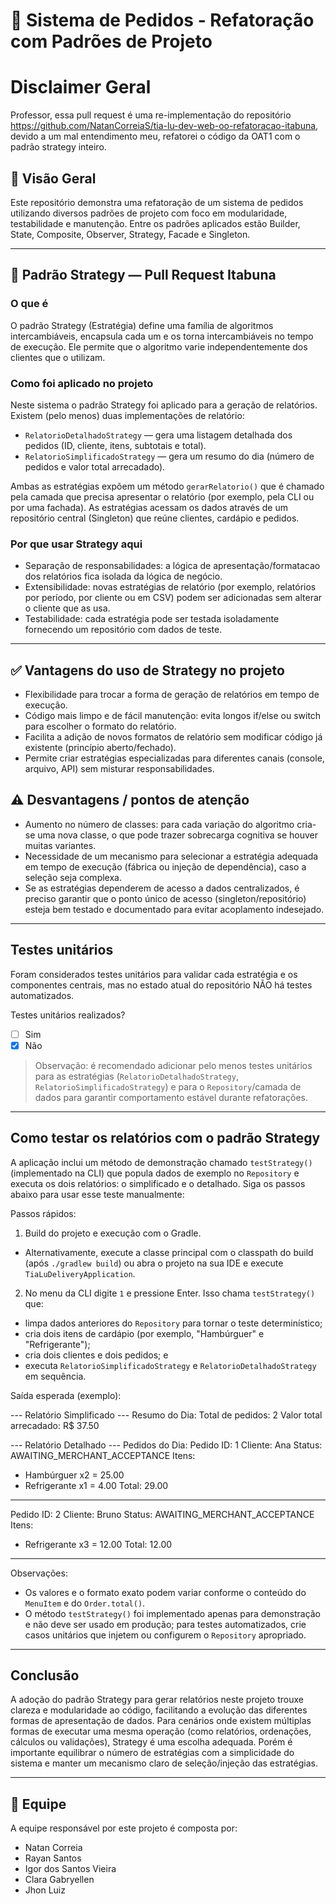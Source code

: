 # 🍔 Sistema de Pedidos - Refatoração com Padrões de Projeto

# Disclaimer Geral
Professor, essa pull request é uma re-implementação do repositório https://github.com/NatanCorreiaS/tia-lu-dev-web-oo-refatoracao-itabuna, devido a um mal entendimento meu, refatorei o código da OAT1 com o padrão strategy inteiro.
## 📌 Visão Geral
Este repositório demonstra uma refatoração de um sistema de pedidos utilizando diversos padrões de projeto com foco em modularidade, testabilidade e manutenção. Entre os padrões aplicados estão Builder, State, Composite, Observer, Strategy, Facade e Singleton.

---

## 🎯 Padrão Strategy — Pull Request Itabuna

### O que é
O padrão Strategy (Estratégia) define uma família de algoritmos intercambiáveis, encapsula cada um e os torna intercambiáveis no tempo de execução. Ele permite que o algoritmo varie independentemente dos clientes que o utilizam.

### Como foi aplicado no projeto
Neste sistema o padrão Strategy foi aplicado para a geração de relatórios. Existem (pelo menos) duas implementações de relatório:
- `RelatorioDetalhadoStrategy` — gera uma listagem detalhada dos pedidos (ID, cliente, itens, subtotais e total).
- `RelatorioSimplificadoStrategy` — gera um resumo do dia (número de pedidos e valor total arrecadado).

Ambas as estratégias expõem um método `gerarRelatorio()` que é chamado pela camada que precisa apresentar o relatório (por exemplo, pela CLI ou por uma fachada). As estratégias acessam os dados através de um repositório central (Singleton) que reúne clientes, cardápio e pedidos.

### Por que usar Strategy aqui
- Separação de responsabilidades: a lógica de apresentação/formatacao dos relatórios fica isolada da lógica de negócio.
- Extensibilidade: novas estratégias de relatório (por exemplo, relatórios por período, por cliente ou em CSV) podem ser adicionadas sem alterar o cliente que as usa.
- Testabilidade: cada estratégia pode ser testada isoladamente fornecendo um repositório com dados de teste.

---

## ✅ Vantagens do uso de Strategy no projeto
- Flexibilidade para trocar a forma de geração de relatórios em tempo de execução.
- Código mais limpo e de fácil manutenção: evita longos if/else ou switch para escolher o formato do relatório.
- Facilita a adição de novos formatos de relatório sem modificar código já existente (princípio aberto/fechado).
- Permite criar estratégias especializadas para diferentes canais (console, arquivo, API) sem misturar responsabilidades.

## ⚠️ Desvantagens / pontos de atenção
- Aumento no número de classes: para cada variação do algoritmo cria-se uma nova classe, o que pode trazer sobrecarga cognitiva se houver muitas variantes.
- Necessidade de um mecanismo para selecionar a estratégia adequada em tempo de execução (fábrica ou injeção de dependência), caso a seleção seja complexa.
- Se as estratégias dependerem de acesso a dados centralizados, é preciso garantir que o ponto único de acesso (singleton/repositório) esteja bem testado e documentado para evitar acoplamento indesejado.

---

## Testes unitários
Foram considerados testes unitários para validar cada estratégia e os componentes centrais, mas no estado atual do repositório NÃO há testes automatizados.

Testes unitários realizados?
- [ ] Sim
- [x] Não

> Observação: é recomendado adicionar pelo menos testes unitários para as estratégias (`RelatorioDetalhadoStrategy`, `RelatorioSimplificadoStrategy`) e para o `Repository`/camada de dados para garantir comportamento estável durante refatorações.

---

## Como testar os relatórios com o padrão Strategy
A aplicação inclui um método de demonstração chamado `testStrategy()` (implementado na CLI) que popula dados de exemplo no `Repository` e executa os dois relatórios: o simplificado e o detalhado. Siga os passos abaixo para usar esse teste manualmente:

Passos rápidos:
1. Build do projeto e execução com o Gradle.

- Alternativamente, execute a classe principal com o classpath do build (após `./gradlew build`) ou abra o projeto na sua IDE e execute `TiaLuDeliveryApplication`.

2. No menu da CLI digite `1` e pressione Enter. Isso chama `testStrategy()` que:
- limpa dados anteriores do `Repository` para tornar o teste determinístico;
- cria dois itens de cardápio (por exemplo, "Hambúrguer" e "Refrigerante");
- cria dois clientes e dois pedidos; e
- executa `RelatorioSimplificadoStrategy` e `RelatorioDetalhadoStrategy` em sequência.

Saída esperada (exemplo):

--- Relatório Simplificado ---
Resumo do Dia:
Total de pedidos: 2
Valor total arrecadado: R$ 37.50

--- Relatório Detalhado ---
Pedidos do Dia:
Pedido ID: 1
Cliente: Ana
Status: AWAITING_MERCHANT_ACCEPTANCE
Itens:
- Hambúrguer x2 = 25.00
- Refrigerante x1 = 4.00
Total: 29.00
----------------------
Pedido ID: 2
Cliente: Bruno
Status: AWAITING_MERCHANT_ACCEPTANCE
Itens:
- Refrigerante x3 = 12.00
Total: 12.00
----------------------

Observações:
- Os valores e o formato exato podem variar conforme o conteúdo do `MenuItem` e do `Order.total()`.
- O método `testStrategy()` foi implementado apenas para demonstração e não deve ser usado em produção; para testes automatizados, crie casos unitários que injetem ou configurem o `Repository` apropriado.

---

## Conclusão
A adoção do padrão Strategy para gerar relatórios neste projeto trouxe clareza e modularidade ao código, facilitando a evolução das diferentes formas de apresentação de dados. Para cenários onde existem múltiplas formas de executar uma mesma operação (como relatórios, ordenações, cálculos ou validações), Strategy é uma escolha adequada. Porém é importante equilibrar o número de estratégias com a simplicidade do sistema e manter um mecanismo claro de seleção/injeção das estratégias.

---

## 👥 Equipe
A equipe responsável por este projeto é composta por:
- Natan Correia
- Rayan Santos
- Igor dos Santos Vieira
- Clara Gabryellen
- Jhon Luiz
